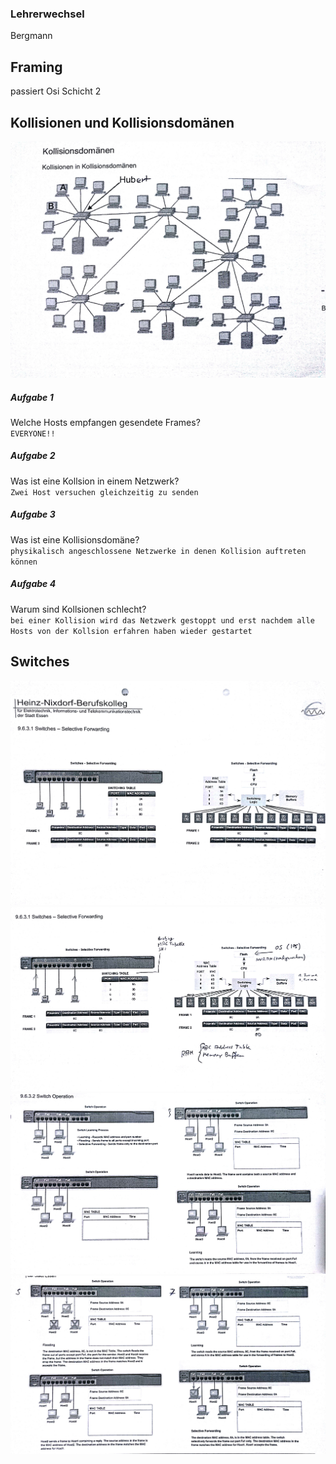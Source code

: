 ### Lehrerwechsel
Bergmann
## Framing
passiert Osi Schicht 2  
## Kollisionen und Kollisionsdomänen
![](Material/2017_03_06_Kollisionsdomaene.jpg)
##### Aufgabe 1
Welche Hosts empfangen gesendete Frames?  
`EVERYONE!!`
##### Aufgabe 2
Was ist eine Kollsion in einem Netzwerk?  
`Zwei Host versuchen gleichzeitig zu senden`
##### Aufgabe 3
Was ist eine Kollisionsdomäne?  
`physikalisch angeschlossene Netzwerke in denen Kollision auftreten können`
##### Aufgabe 4
Warum sind Kollsionen schlecht?  
`bei einer Kollision wird das Netzwerk gestoppt und erst nachdem alle Hosts von der Kollsion erfahren haben wieder gestartet`

## Switches
![](Material/2017_03_06_Switches.jpg)
![](Material/2017_03_06_switches_beschrieben.jpg)
![](Material/2017_03_06_switch_operation_1.jpg)
![](Material/2017_03_06_switch_operation_2.jpg)
